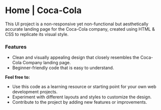 # Home | Coca-Cola

This UI project is a non-responsive yet non-functional but aesthetically accurate landing page for the Coca-Cola company, created using HTML & CSS to replicate its visual style.

### Features

- Clean and visually appealing design that closely resembles the Coca-Cola Company landing page.
- Beginner-friendly code that is easy to understand.

**Feel free to:**

* Use this code as a learning resource or starting point for your own web development projects.
* Experiment with different layouts and styles to customize the design.
* Contribute to the project by adding new features or improvements.
